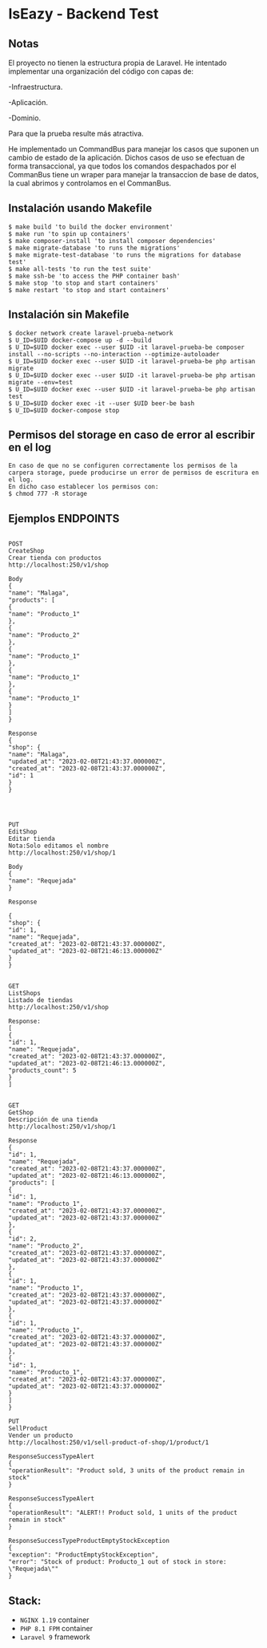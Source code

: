 # IsEazy - Backend Test

## Notas
El proyecto no tienen la estructura propia de Laravel.
He intentado implementar una organización del código con capas de:

-Infraestructura.

-Aplicación.

-Dominio.

Para que la prueba resulte más atractiva.

He implementado un CommandBus para manejar los casos que suponen un cambio de estado de la aplicación.
Dichos casos de uso se efectuan de forma transaccional, ya que todos los comandos despachados por el CommanBus
tiene un wraper para manejar la transaccion de base de datos, la cual abrimos y controlamos en el CommanBus.


## Instalación usando Makefile

````shell
$ make build 'to build the docker environment'
$ make run 'to spin up containers'
$ make composer-install 'to install composer dependencies'
$ make migrate-database 'to runs the migrations'
$ make migrate-test-database 'to runs the migrations for database test'
$ make all-tests 'to run the test suite'
$ make ssh-be 'to access the PHP container bash'
$ make stop 'to stop and start containers'
$ make restart 'to stop and start containers'
````

## Instalación sin Makefile
````shell
$ docker network create laravel-prueba-network
$ U_ID=$UID docker-compose up -d --build
$ U_ID=$UID docker exec --user $UID -it laravel-prueba-be composer install --no-scripts --no-interaction --optimize-autoloader 
$ U_ID=$UID docker exec --user $UID -it laravel-prueba-be php artisan migrate
$ U_ID=$UID docker exec --user $UID -it laravel-prueba-be php artisan migrate --env=test
$ U_ID=$UID docker exec --user $UID -it laravel-prueba-be php artisan test
$ U_ID=$UID docker exec -it --user $UID beer-be bash
$ U_ID=$UID docker-compose stop
````

## Permisos del storage en caso de error al escribir en el log
````shell
En caso de que no se configuren correctamente los permisos de la carpera storage, puede producirse un error de permisos de escritura en el log.
En dicho caso establecer los permisos con:
$ chmod 777 -R storage
````

## Ejemplos ENDPOINTS

````shell

POST
CreateShop
Crear tienda con productos
http://localhost:250/v1/shop

Body
{
"name": "Malaga",
"products": [
{
"name": "Producto_1"
},
{
"name": "Producto_2"
},
{
"name": "Producto_1"
},
{
"name": "Producto_1"
},
{
"name": "Producto_1"
}
]
}

Response
{
"shop": {
"name": "Malaga",
"updated_at": "2023-02-08T21:43:37.000000Z",
"created_at": "2023-02-08T21:43:37.000000Z",
"id": 1
}
}




PUT
EditShop
Editar tienda
Nota:Solo editamos el nombre
http://localhost:250/v1/shop/1

Body
{
"name": "Requejada"
}

Response

{
"shop": {
"id": 1,
"name": "Requejada",
"created_at": "2023-02-08T21:43:37.000000Z",
"updated_at": "2023-02-08T21:46:13.000000Z"
}
}


GET
ListShops
Listado de tiendas
http://localhost:250/v1/shop

Response:
[
{
"id": 1,
"name": "Requejada",
"created_at": "2023-02-08T21:43:37.000000Z",
"updated_at": "2023-02-08T21:46:13.000000Z",
"products_count": 5
}
]


GET
GetShop
Descripción de una tienda
http://localhost:250/v1/shop/1

Response
{
"id": 1,
"name": "Requejada",
"created_at": "2023-02-08T21:43:37.000000Z",
"updated_at": "2023-02-08T21:46:13.000000Z",
"products": [
{
"id": 1,
"name": "Producto_1",
"created_at": "2023-02-08T21:43:37.000000Z",
"updated_at": "2023-02-08T21:43:37.000000Z"
},
{
"id": 2,
"name": "Producto_2",
"created_at": "2023-02-08T21:43:37.000000Z",
"updated_at": "2023-02-08T21:43:37.000000Z"
},
{
"id": 1,
"name": "Producto_1",
"created_at": "2023-02-08T21:43:37.000000Z",
"updated_at": "2023-02-08T21:43:37.000000Z"
},
{
"id": 1,
"name": "Producto_1",
"created_at": "2023-02-08T21:43:37.000000Z",
"updated_at": "2023-02-08T21:43:37.000000Z"
},
{
"id": 1,
"name": "Producto_1",
"created_at": "2023-02-08T21:43:37.000000Z",
"updated_at": "2023-02-08T21:43:37.000000Z"
}
]
}

PUT
SellProduct
Vender un producto
http://localhost:250/v1/sell-product-of-shop/1/product/1

ResponseSuccessTypeAlert
{
"operationResult": "Product sold, 3 units of the product remain in stock"
}

ResponseSuccessTypeAlert
{
"operationResult": "ALERT!! Product sold, 1 units of the product remain in stock"
}

ResponseSuccessTypeProductEmptyStockException
{
"exception": "ProductEmptyStockException",
"error": "Stock of product: Producto_1 out of stock in store: \"Requejada\""
}

````

## Stack:
- `NGINX 1.19` container
- `PHP 8.1 FPM` container
- `Laravel 9` framework